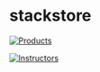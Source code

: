 # stackstore


[![Products](http://mo.j0e.io/image/3L1d3m2i3n0x/download/Image%202015-09-03%20at%203.54.02%20PM.png)](http://mo.j0e.io/image/3L1d3m2i3n0x/download/Image%202015-09-03%20at%203.54.02%20PM.png)

[![Instructors](http://mo.j0e.io/image/380O2w2t1a0Z/download/Image%202015-09-03%20at%203.53.43%20PM.png)](http://mo.j0e.io/image/380O2w2t1a0Z/download/Image%202015-09-03%20at%203.53.43%20PM.png)